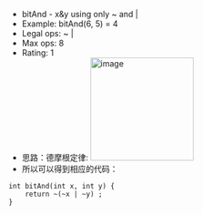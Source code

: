  * bitAnd - x&y using only ~ and | 
 *   Example: bitAnd(6, 5) = 4
 *   Legal ops: ~ |
 *   Max ops: 8
 *   Rating: 1
 * 思路：德摩根定律: <img width="181" alt="image" src="https://github.com/thxggg/HNU_CSAPP_Lab/assets/126254976/0d9bdb8c-c0a8-489a-890a-7e64c8be016e">
 * 所以可以得到相应的代码：
```shell
int bitAnd(int x, int y) {
	return ~(~x | ~y) ;
}
```
